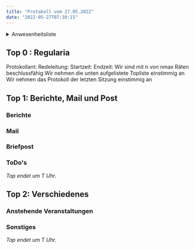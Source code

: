 ```yaml
---
title: "Protokoll vom 27.05.2022"
date: "2022-05-27T07:30:15"
---
```


<details>
<summary>Anwesenheitsliste</summary>

#### Anwesende Räte

#### Abwesende Räte

#### Entschuldigte Räte

#### Gäste

</details>

## Top 0 : Regularia

Protokollant: 
Redeleitung: 
Startzeit: 
Endzeit: 
Wir sind mit n von nmax Räten beschlussfähig
Wir nehmen die unten aufgelistete Topliste einstimmig an
Wir nehmen das Protokoll der letzten Sitzung einstimmig an

## Top 1: Berichte, Mail und Post

### Berichte

### Mail

### Briefpost

### ToDo's

_Top endet um T Uhr._

## Top 2: Verschiedenes

### Anstehende Veranstaltungen

### Sonstiges

_Top endet um T Uhr._
